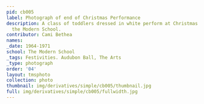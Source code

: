 ```yaml
---
pid: cb005
label: Photograph of end of Christmas Performance
description: A class of toddlers dressed in white perform at Christmas festival in
  the Modern School.
contributor: Cami Bethea
names:
_date: 1964-1971
school: The Modern School
_tags: Festivities. Audubon Ball, The Arts
_type: photograph
order: '04'
layout: tmsphoto
collection: photo
thumbnail: img/derivatives/simple/cb005/thumbnail.jpg
full: img/derivatives/simple/cb005/fullwidth.jpg
---
```

